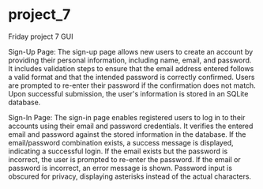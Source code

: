 # project_7
Friday project 7 GUI

Sign-Up Page:
The sign-up page allows new users to create an account by providing their personal information, including name, email, and password. It includes validation steps to ensure that the email address entered follows a valid format and that the intended password is correctly confirmed. Users are prompted to re-enter their password if the confirmation does not match. Upon successful submission, the user's information is stored in an SQLite database.

Sign-In Page:
The sign-in page enables registered users to log in to their accounts using their email and password credentials. It verifies the entered email and password against the stored information in the database. If the email/password combination exists, a success message is displayed, indicating a successful login. If the email exists but the password is incorrect, the user is prompted to re-enter the password. If the email or password is incorrect, an error message is shown. Password input is obscured for privacy, displaying asterisks instead of the actual characters.